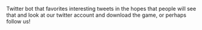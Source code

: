 Twitter bot that favorites interesting tweets in the hopes that people will
see that and look at our twitter account and download the game, or perhaps
follow us!
